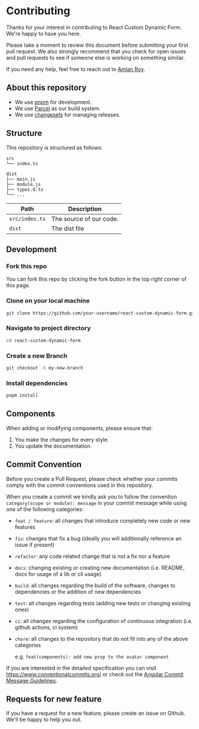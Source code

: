 # Contributing

Thanks for your interest in contributing to React Custom Dynamic Form. We're happy to have you here.

Please take a moment to review this document before submitting your first pull request. We also strongly recommend that you check for open issues and pull requests to see if someone else is working on something similar.

If you need any help, feel free to reach out to [Amlan Roy](https://twitter.com/_royamlan_).

## About this repository

- We use [pnpm](https://pnpm.io) for development.
- We use [Parcel](https://parceljs.org/docs/) as our build system.
- We use [changesets](https://github.com/changesets/changesets) for managing releases.

## Structure

This repository is structured as follows:

```
src
└── index.ts

dist
├── main.js
├── module.js
├── types.d.ts
└── ...
```

| Path                  | Description                              |
| --------------------- | ---------------------------------------- |
| `src/index.ts`        | The source of our code.                  |
| `dist`                | The dist file                            |

## Development

### Fork this repo

You can fork this repo by clicking the fork button in the top right corner of this page.

### Clone on your local machine

```bash
git clone https://github.com/your-username/react-custom-dynamic-form.git
```

### Navigate to project directory

```bash
cd react-custom-dynamic-form
```

### Create a new Branch

```bash
git checkout -b my-new-branch
```

### Install dependencies

```bash
pnpm install
```

## Components

When adding or modifying components, please ensure that:

1. You make the changes for every style.
2. You update the documentation.

## Commit Convention

Before you create a Pull Request, please check whether your commits comply with
the commit conventions used in this repository.

When you create a commit we kindly ask you to follow the convention
`category(scope or module): message` in your commit message while using one of
the following categories:

- `feat / feature`: all changes that introduce completely new code or new
  features
- `fix`: changes that fix a bug (ideally you will additionally reference an
  issue if present)
- `refactor`: any code related change that is not a fix nor a feature
- `docs`: changing existing or creating new documentation (i.e. README, docs for
  usage of a lib or cli usage)
- `build`: all changes regarding the build of the software, changes to
  dependencies or the addition of new dependencies
- `test`: all changes regarding tests (adding new tests or changing existing
  ones)
- `ci`: all changes regarding the configuration of continuous integration (i.e.
  github actions, ci system)
- `chore`: all changes to the repository that do not fit into any of the above
  categories

  e.g. `feat(components): add new prop to the avatar component`

If you are interested in the detailed specification you can visit
https://www.conventionalcommits.org/ or check out the
[Angular Commit Message Guidelines](https://github.com/angular/angular/blob/22b96b9/CONTRIBUTING.md#-commit-message-guidelines).

## Requests for new feature

If you have a request for a new feature, please create an issue on Github. We'll be happy to help you out.